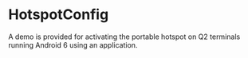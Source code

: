 # HotspotConfig

A demo is provided for activating the portable hotspot on Q2 terminals running Android 6
using an application.
